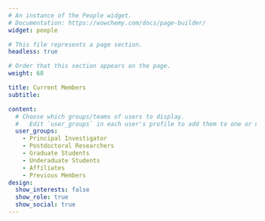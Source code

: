 ```yaml
---
# An instance of the People widget.
# Documentation: https://wowchemy.com/docs/page-builder/
widget: people

# This file represents a page section.
headless: true

# Order that this section appears on the page.
weight: 68

title: Current Members
subtitle:

content:
  # Choose which groups/teams of users to display.
  #   Edit `user_groups` in each user's profile to add them to one or more of these groups.
  user_groups:
    - Principal Investigator
    - Postdoctoral Researchers
    - Graduate Students
    - Underaduate Students
    - Affiliates
    - Previous Members
design:
  show_interests: false
  show_role: true
  show_social: true
---
```


